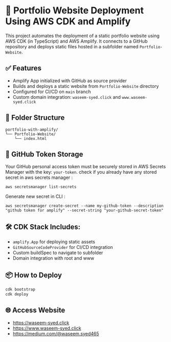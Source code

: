 # 🚀 Portfolio Website Deployment Using AWS CDK and Amplify

This project automates the deployment of a static portfolio website using AWS CDK (in TypeScript) and AWS Amplify. It connects to a GitHub repository and deploys static files hosted in a subfolder named `Portfolio-Website`.

## ✅ Features

- Amplify App initialized with GitHub as source provider
- Builds and deploys a static website from `Portfolio-Website` directory
- Configured for CI/CD on `main` branch
- Custom domain integration: `waseem-syed.click` and `www.waseem-syed.click`

## 🧾 Folder Structure

```
portfolio-with-amplify/
└── Portfolio-Website/
    └── index.html
```

## 🔐 GitHub Token Storage

Your GitHub personal access token must be securely stored in AWS Secrets Manager with the key: `your-token`.
check if you already have any stored secret in aws secrets manager : 
```
aws secretsmanager list-secrets
```
Generate new secret in CLI : 
```
aws secretsmanager create-secret --name my-github-token --description "github token for amplify" --secret-string "your-github-secret-token"
```

## 🛠️ CDK Stack Includes:

- `amplify.App` for deploying static assets
- `GitHubSourceCodeProvider` for CI/CD integration
- Custom buildSpec to navigate to subfolder
- Domain integration with root and www


## 📦 How to Deploy

```bash
cdk bootstrap
cdk deploy
```

## 🌐 Access Website

- https://waseem-syed.click
- https://www.waseem-syed.click
- https://medium.com/@waseem.syed465
